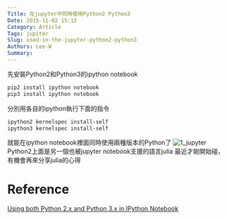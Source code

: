```yaml
---
Title: 在jupyter中同時使用Python2 Python3
Date: 2015-11-02 15:12
Category: Article
Tags: jupiter
Slug: used-in-the-jupyter-python2-python3
Authors: Lee-W
Summary: 
---
```


先安裝Python2和Python3的ipython notebook
```sh
pip2 install ipython notebook
pip3 install ipython notebook
```

分別用各自的ipython執行下面的指令
```sh
ipython2 kernelspec install-self
ipython3 kernelspec install-self
```
<!--more-->

就能在ipython notebook裡面同時使用兩種版本的Python了
![1_jupyter](http://i.imgur.com/IxopQfG.png)
Python2上面是另一個也被jupyter notebook支援的語言julia
最近才剛開始碰，有機會再來分享julia的心得

# Reference
[Using both Python 2.x and Python 3.x in IPython Notebook](http://stackoverflow.com/questions/30492623/using-both-python-2-x-and-python-3-x-in-ipython-notebook)
